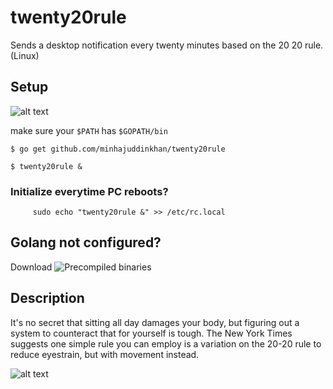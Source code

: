 # twenty20rule

Sends a desktop notification every twenty minutes based on the 20 20 rule. (Linux)
## Setup

![alt text](https://image.ibb.co/cRX05b/Screenshot_from_2017_10_12_21_23_59.jpg)

make sure  your ```$PATH``` has ```$GOPATH/bin```

``` $ go get github.com/minhajuddinkhan/twenty20rule ```

``` $ twenty20rule & ```

### Initialize everytime PC reboots?

```      sudo echo "twenty20rule &" >> /etc/rc.local    ```



## Golang not configured?

 Download ![Precompiled binaries](https://github.com/minhajuddinkhan/twenty20rule/releases/tag/0.1.0) 

## Description 
It's no secret that sitting all day damages your body, but figuring out a system to counteract that for yourself is tough. The New York Times suggests one simple rule you can employ is a variation on the 20-20 rule to reduce eyestrain, but with movement instead.

![alt text](http://www.anthro.com/getmedia/b54b97a8-b2b4-401c-b143-ef15922b003b/20-20-20-ergo-tip?width=600&height=368&ext=.jpg)
